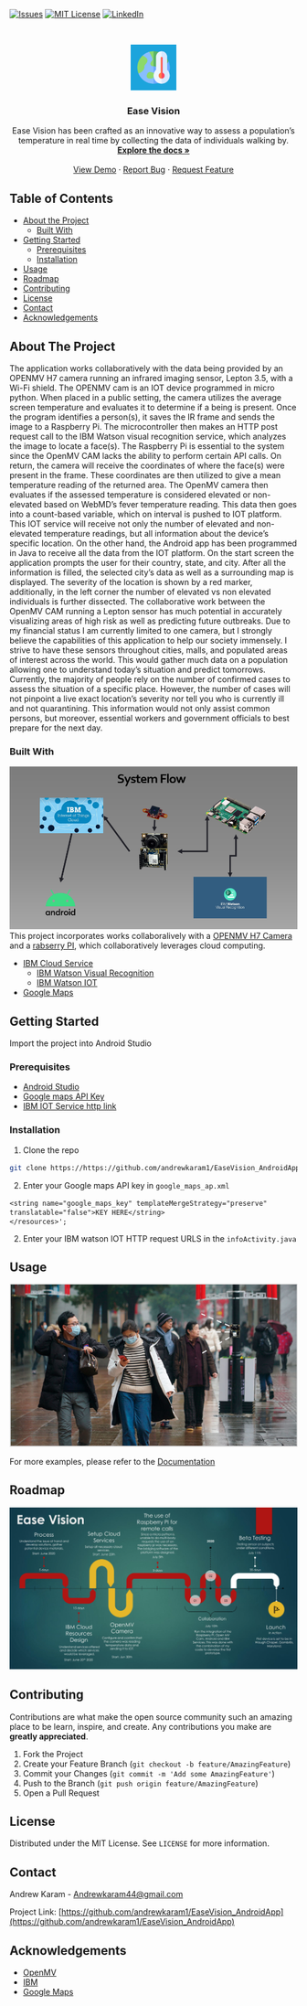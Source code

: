 [![Issues][issues-shield]][issues-url]
[![MIT License][license-shield]][license-url]
[![LinkedIn][linkedin-shield]][linkedin-url]


<!-- PROJECT LOGO -->
<br />
<p align="center">
  <a href="https://github.com/othneildrew/Best-README-Template">
    <img src="logo.png" alt="Logo" width="80" height="80">
  </a>

  <h3 align="center">Ease Vision</h3>

  <p align="center">
   Ease Vision has been crafted as an innovative way to assess a population’s temperature in real time by collecting the data of individuals walking by. 
    <br />
    <a href="https://github.com/andrewkaram1/EaseVision_AndroidApp/README.md"><strong>Explore the docs »</strong></a>
    <br />
    <br />
    <a href="https://www.dropbox.com/s/ig9fvz40e18cnga/HIGHQuality_Final.mp4?dl=0">View Demo</a>
    ·
    <a href="https://github.com/andrewkaram1/EaseVision_AndroidApp/issues">Report Bug</a>
    ·
    <a href="https://github.com/andrewkaram1/EaseVision_AndroidApp/issues">Request Feature</a>
  </p>
</p>



<!-- TABLE OF CONTENTS -->
## Table of Contents

* [About the Project](#about-the-project)
  * [Built With](#built-with)
* [Getting Started](#getting-started)
  * [Prerequisites](#prerequisites)
  * [Installation](#installation)
* [Usage](#usage)
* [Roadmap](#roadmap)
* [Contributing](#contributing)
* [License](#license)
* [Contact](#contact)
* [Acknowledgements](#acknowledgements)



<!-- ABOUT THE PROJECT -->
## About The Project
The application works collaboratively with the data being provided by an OPENMV H7 camera running an infrared imaging sensor, Lepton 3.5, with a Wi-Fi shield. The OPENMV cam is an IOT device programmed in micro python. When placed in a public setting, the camera utilizes the average screen temperature and evaluates it to determine if a being is present. Once the program identifies a person(s), it saves the IR frame and sends the image to a Raspberry Pi. The microcontroller then makes an HTTP post request call to the IBM Watson visual recognition service, which analyzes the image to locate a face(s). The Raspberry Pi is essential to the system since the OpenMV CAM lacks the ability to perform certain API calls. On return, the camera will receive the coordinates of where the face(s) were present in the frame. These coordinates are then utilized to give a mean temperature reading of the returned area. The OpenMV camera then evaluates if the assessed temperature is considered elevated or non-elevated based on WebMD’s fever temperature reading. This data then goes into a count-based variable, which on interval is pushed to IOT platform. This IOT service will receive not only the number of elevated and non-elevated temperature readings, but all information about the device’s specific location. On the other hand, the Android app has been programmed in Java to receive all the data from the IOT platform. On the start screen the application prompts the user for their country, state, and city. After all the information is filled, the selected city’s data as well as a surrounding map is displayed. The severity of the location is shown by a red marker, additionally, in the left corner the number of elevated vs non elevated individuals is further dissected.  The collaborative work between the OpenMV CAM running a Lepton sensor has much potential in accurately visualizing areas of high risk as well as predicting future outbreaks. Due to my financial status I am currently limited to one camera, but I strongly believe the capabilities of this application to help our society immensely. I strive to have these sensors throughout cities, malls, and populated areas of interest across the world. This would gather much data on a population allowing one to understand today’s situation and predict tomorrows. Currently, the majority of people rely on the number of confirmed cases to assess the situation of a specific place. However, the number of cases will not pinpoint a live exact location’s severity nor tell you who is currently ill and not quarantining. This information would not only assist common persons, but moreover, essential workers and government officials to best prepare for the next day. 

### Built With
![layout](layout.PNG?raw=true "Optional Title")
This project incorporates works collaboralively with a [OPENMV H7 Camera]("https://github.com/andrewkaram1/EaseVision_OpenMV-Cam") and a [rabserry PI](https://github.com/andrewkaram1/EaseVision-RasberryPI), which collaboratively leverages cloud computing.

- [IBM Cloud Service](https://www.ibm.com/cloud/services)
  * [IBM Watson Visual Recognition](https://www.ibm.com/cloud/watson-visual-recognition)
  * [IBM Watson IOT](https://www.ibm.com/internet-of-things)
- [Google Maps](https://developers.google.com/maps/documentation/android-sdk/overview)

<!-- GETTING STARTED -->
## Getting Started
Import the project into Android Studio

### Prerequisites
* [Android Studio]("https://developer.android.com/studio")
* [Google maps API Key]("https://developers.google.com/maps/documentation/android-sdk/overview")
* [IBM IOT Service http link]("https://www.ibm.com/internet-of-things")

### Installation
1. Clone the repo
```sh
git clone https://https://github.com/andrewkaram1/EaseVision_AndroidApp
```
2. Enter your Google maps API key in `google_maps_ap.xml`
```JS
<string name="google_maps_key" templateMergeStrategy="preserve" translatable="false">KEY HERE</string>
</resources>';
```
2. Enter your IBM watson IOT HTTP request URLS in the `infoActivity.java`

<!-- USAGE EXAMPLES -->
## Usage

![layout](concept.PNG?raw=true "Optional Title")

For more examples, please refer to the [Documentation](https://github.com/andrewkaram1/EaseVision_AndroidApp/blob/master/README.md)



<!-- ROADMAP -->
## Roadmap

![Alt text](FINAL%20AK-1.jpg?raw=true "Optional Title")



<!-- CONTRIBUTING -->
## Contributing

Contributions are what make the open source community such an amazing place to be learn, inspire, and create. Any contributions you make are **greatly appreciated**.

1. Fork the Project
2. Create your Feature Branch (`git checkout -b feature/AmazingFeature`)
3. Commit your Changes (`git commit -m 'Add some AmazingFeature'`)
4. Push to the Branch (`git push origin feature/AmazingFeature`)
5. Open a Pull Request



<!-- LICENSE -->
## License

Distributed under the MIT License. See `LICENSE` for more information.



<!-- CONTACT -->
## Contact

Andrew Karam - Andrewkaram44@gmail.com

Project Link: [https://github.com/andrewkaram1/EaseVision_AndroidApp](https://github.com/andrewkaram1/EaseVision_AndroidApp)



<!-- ACKNOWLEDGEMENTS -->
## Acknowledgements
* [OpenMV](https://openmv.io/products/wifi-shield-1)
* [IBM](https://www.ibm.com/cloud)
* [Google Maps](https://developers.google.com/maps/documentation/android-sdk/start)

<!-- MARKDOWN LINKS & IMAGES -->
<!-- https://www.markdownguide.org/basic-syntax/#reference-style-links -->
[issues-shield]: https://img.shields.io/github/issues/andrewkaram1/EaseVision_AndroidApp
[issues-url]:  https://github.com/andrewkaram1/EaseVision_AndroidApp/issues
[license-shield]: 	https://img.shields.io/github/license/andrewkaram1/EaseVision_AndroidApp
[license-url]: https://github.com/othneildrew/Best-README-Template/blob/master/LICENSE.txt
[linkedin-shield]: https://img.shields.io/badge/-LinkedIn-black.svg?style=flat-square&logo=linkedin&colorB=555
[linkedin-url]: https://www.linkedin.com/in/andrew-karam-b48a77170
